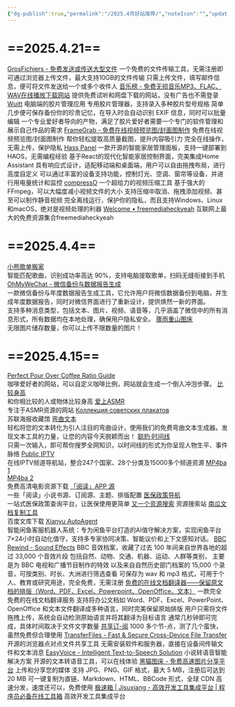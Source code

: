 ```yaml
---
{"dg-publish":true,"permalink":"/2025.4月好站推荐/","noteIcon":"","updated":"2025-04-21T10:28:38.873+08:00"}
---
```


# ==2025.4.21==
[GrosFichiers - 免费发送或传送大型文件](https://www.grosfichiers.com/zh/)
一个免费的文件传输工具，无需注册即可通过浏览器上传文件，最大支持10GB的文件传输
只需上传文件，填写邮件信息，便可将文件发送给一个或多个收件人
[音乐榜 - 免费无损音乐MP3、FLAC、WAV在线播放下载网站](https://www.mp3b.com/)
提供免费试听和网盘下载的网站，没有广告也不需登录
[Wuitt](https://www.wuitt.com/)
电脑端的胶片管理应用
专用胶片管理器，支持录入多种胶片型号规格
简单几步便可保存备份你的珍贵记忆，在导入时会自动识别 EXIF 信息，同时可以批量编辑
一个专业爱好者导向的产物，满足了胶片爱好者需要一个专门的软件管理和展示自己作品的需求
[FrameGrab - 免费在线视频预览图/封面图制作](https://framegrab.cc/)
免费在线视频预览图/封面图制作
帮你轻松提取高质量截图，提升内容吸引力
完全在线操作，无需上传，保护隐私
[Hass Panel](https://hass-panel.com/)
一款开源的智能家居管理面板，支持一键部署到HAOS，无需编程经验
基于React的现代化智能家居控制界面，完美集成Home Assistant
具有响应式设计，适配移动端和桌面端，用户可以自由拖拽布局，进行高度自定义
可以通过丰富的设备支持功能，控制灯光、空调、窗帘等设备，并进行用电量统计和监控
[compressO](https://github.com/codeforreal1/compressO)
一个超给力的视频压缩工具
基于强大的FFmpeg，可以大幅度减小视频文件的大小
支持压缩中取消、拖拽添加视频、甚至可以制作静音视频
完全离线运行，保护你的隐私，而且支持Windows、Linux和macOS，绝对是视频处理的利器
[Welcome • freemediaheckyeah](https://fmhy.net/)
互联网上最大的免费资源集合freemediaheckyeah
# ==2025.4.4==
[小熊歌单搬家](https://playlist.victor42.work/)  
智能匹配歌曲，识别成功率高达 90%，支持电脑提取歌单，扫码无缝衔接到手机
[OhMyWeChat - 微信备份与数据报告生成](https://github.com/chclt/oh-my-wechat)  
一款微信备份与年度数据报告生成工具，它允许用户将微信数据备份到电脑，并生成年度数据报告，同时对微信界面进行了重新设计，提供焕然一新的界面。  
支持多种消息类型，包括文本、图片、视频、语音等，几乎涵盖了微信中的所有消息形式，所有数据均在本地处理，确保用户隐私安全。
[骤雨重山图床](https://wp-cdn.4ce.cn/)  
无限图片储存数量，你可以上传不限数量的图片！

# ==2025.4.15==
[Perfect Pour Over Coffee Ratio Guide](https://pourovercoffeeratio.com/index.html)  
咖啡爱好者的网站，可以自定义咖啡比例，网站就会生成一个倒入冲泡步骤。
[比较身高](https://comparingheight.com/zh)  
和你相比较的人或物体比较身高
[爱上ASMR](https://www.asasmr5.com/)  
专注于ASMR资源的网站
[Коллекция советских плакатов](https://reddirect.ru/)  
苏联海报收藏馆
[弯曲文本](https://curvedtext.co/zh)  
轻松将您的文本转化为引人注目的弯曲设计，使用我们的免费弯曲文本生成器。发现文本工具的力量，让您的内容今天脱颖而出！
[聪豹·时间线](https://www.wiseal.cn/)  
只需一次输入，即可帮你搜罗全网知识，以时间线的形式为你呈现人物生平、事件脉络
[Public IPTV](https://publiciptv.com/)  
在线IPTV频道导航站，整合247个国家、28个分类及15000多个频道资源
[MP4ba 1](https://www.mp4ba.biz/)  
[MP4ba 2](https://www.mp4ba.vip/)  
免费高清电影资源下载
[「阅读」APP 源](https://legado.aoaostar.com/)  
一些「阅读」小说书源、订阅源、主题、排版配置
[医保政策导航](https://yibao.233h.com/)  
一站式医保政策查询平台，让医保使用更简单
[又一个资源搜索](https://www.so1st.com/#/)
资源搜索站
[南瓜文档复制工具](http://bdwk.588230.com/)  
百度文库下载
[Xianyu AutoAgent](https://github.com/shaxiu/XianyuAutoAgent)  
智能闲鱼客服机器人系统：专为闲鱼平台打造的AI值守解决方案，实现闲鱼平台7×24小时自动化值守，支持多专家协同决策、智能议价和上下文感知对话。
[BBC Rewind - Sound Effects](https://sound-effects.bbcrewind.co.uk/)
BBC 音效档案，收藏了过去 100 年间来自世界各地的超过 33,000 个音效片段
包括自然、动物、交通、机器、运动、人群等类别， 主要是为 BBC 电视和广播节目制作的特效
以及来自自然历史部门档案的 15,000 个录音，可按类别、时长、大洲进行筛选查看
可保存为 wav 和 mp3 格式，可用于个人、教育或研究用途，完全免费，无需注册
[免费的在线文档翻译器——保留原文档的排版（Word、PDF、Excel、Powerpoint、OpenOffice、文本）](https://www.onlinedoctranslator.com/zh-CN/translationform#google_vignette)
一款完全免费的在线文档翻译服务
支持将办公文档如 Word、PDF、Excel、PowerPoint、 OpenOffice 和文本文件翻译成多种语言，同时完美保留原始排版
用户只需将文件拖拽上传，系统会自动检测原始语言并将其翻译为目标语言
通常几秒钟即可完成，具体时间取决于文件文字数量
[共享订-阅](https://github.com/wzdnzd/aggregator/issues/91)
1000 多个节-点，测了几个蛮快，虽然免费但合理使用
[TransferFiles - Fast & Secure Cross-Device File Transfer](https://transferfiles.pro/)
开源的浏览器点对点文件共享工具
无需安装软件和服务器，直接在设备间传输文件和文本消息
[EasyVoice - Intelligent Text-to-Speech Solution](https://easyvoice.ioplus.tech/)
小说转语音智能解决方案
开源的文本转语音工具，可以在线体验
[黑猫图床 - 免费高速图片分享平台](https://img.hmvod.cc/)
上传和分享您的媒体
支持 JPG、PNG、GIF 格式，最大 5 MB，注册后可达到 20 MB
可一键复制为直链、Markdown、HTML、BBCode 形式，全球 CDN 高速分发，速度还可以，免费使用
[极速箱 | Jisuxiang - 高效开发工具集成平台 | 程序员必备在线工具箱](https://jisuxiang.com/)
高效开发工具集成平台